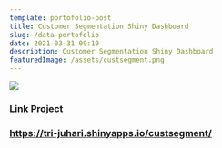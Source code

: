 ```yaml
---
template: portofolio-post
title: Customer Segmentation Shiny Dashboard
slug: /data-portofolio
date: 2021-03-31 09:10
description: Customer Segmentation Shiny Dashboard
featuredImage: /assets/custsegment.png
---
```

![](/assets/custsegment1.png)

### **Link Project** 

### <https://tri-juhari.shinyapps.io/custsegment/>